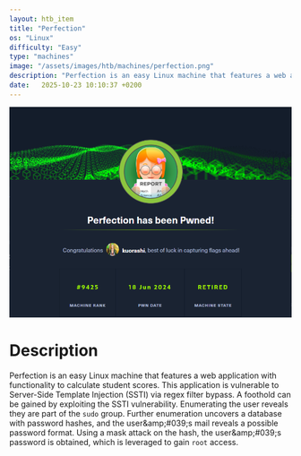 ```yaml
---
layout: htb_item
title: "Perfection"
os: "Linux"
difficulty: "Easy"
type: "machines"
image: "/assets/images/htb/machines/perfection.png"
description: "Perfection is an easy Linux machine that features a web application with functionality to calculate student scores. This application is vulnerable to Server-Side Template Injection (SSTI) via regex filter bypass. A foothold can be gained by exploiting the SSTI vulnerability. Enumerating the user reveals they are part of the `sudo` group. Further enumeration uncovers a database with password hashes, and the user&amp;amp;#039;s mail reveals a possible password format. Using a mask attack on the hash, the user&amp;amp;#039;s password is obtained, which is leveraged to gain `root` access."
date:   2025-10-23 10:10:37 +0200
---
```


![Perfection pwned](/assets/images/htb/machines/perfection_pwned.png)

# Description
Perfection is an easy Linux machine that features a web application with functionality to calculate student scores. This application is vulnerable to Server-Side Template Injection (SSTI) via regex filter bypass. A foothold can be gained by exploiting the SSTI vulnerability. Enumerating the user reveals they are part of the `sudo` group. Further enumeration uncovers a database with password hashes, and the user&amp;amp;#039;s mail reveals a possible password format. Using a mask attack on the hash, the user&amp;amp;#039;s password is obtained, which is leveraged to gain `root` access.
